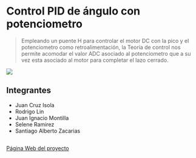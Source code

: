 # Control PID de ángulo con potenciometro
> Empleando un puente H para controlar el motor DC con la pico y el potenciometro como retroalimentación, la Teoría de control nos permite acomodar el valor ADC asociado al potenciometro que a su vez esta asociado al motor para completar el lazo cerrado. 



![](header.png)
 
## Integrantes

* Juan Cruz Isola
* Rodrigo Lin  
* Juan Ignacio Montilla
* Selene Ramirez 
* Santiago Alberto Zacarias

## 

[Página Web del proyecto](https://zacoso.github.io/)

